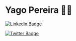 # Yago Pereira 👨🏻 
[![Linkedin Badge](https://img.shields.io/badge/-Yago%20Pereira-blue?style=for-the-badge&logo=Linkedin&logoColor=white&link=https://www.linkedin.com/in/ypazevedo/)](https://www.linkedin.com/in/ypazevedo/) 

[![Twitter Badge](https://img.shields.io/badge/-@yagopereiraaz-blue?style=for-the-badge&logo=Twitter&logoColor=white&link=https://www.twitter.com/yagopereiraaz/)](https://www.twitter.com/yagopereiraaz/) 
